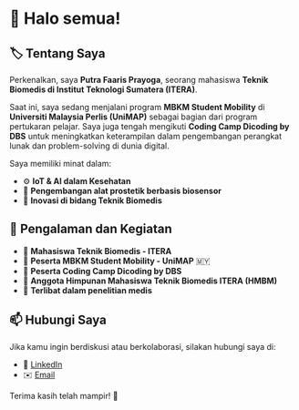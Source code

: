 # 👋 Halo semua!  

## 🏷️ Tentang Saya  
Perkenalkan, saya **Putra Faaris Prayoga**, seorang mahasiswa **Teknik Biomedis di Institut Teknologi Sumatera (ITERA)**.  

Saat ini, saya sedang menjalani program **MBKM Student Mobility** di **Universiti Malaysia Perlis (UniMAP)** sebagai bagian dari program pertukaran pelajar. Saya juga tengah mengikuti **Coding Camp Dicoding by DBS** untuk meningkatkan keterampilan dalam pengembangan perangkat lunak dan problem-solving di dunia digital.   

Saya memiliki minat dalam:  
- ⚙️ **IoT & AI dalam Kesehatan**  
- 🦾 **Pengembangan alat prostetik berbasis biosensor**  
- 🔬 **Inovasi di bidang Teknik Biomedis**  

## 🎯 Pengalaman dan Kegiatan  
- 📌 **Mahasiswa Teknik Biomedis - ITERA**  
- 📌 **Peserta MBKM Student Mobility - UniMAP** 🇲🇾  
- 📌 **Peserta Coding Camp Dicoding by DBS**  
- 📌 **Anggota Himpunan Mahasiswa Teknik Biomedis ITERA (HMBM)**  
- 📌 **Terlibat dalam penelitian medis**  

## 📫 Hubungi Saya  
Jika kamu ingin berdiskusi atau berkolaborasi, silakan hubungi saya di:  
- 🔗 [LinkedIn](linkedin.com/in/putra-faaris-prayoga/)   
- ✉️ [Email](putrafaariz47@gmail.com)  

Terima kasih telah mampir! 🚀  
